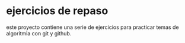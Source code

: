 # ejercicios de repaso

este proyecto contiene una serie de
ejercicios para practicar temas de algoritmia
con git y github.